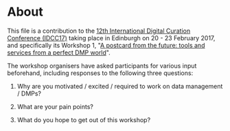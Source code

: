 # About

This file is a contribution to the [12th International Digital Curation Conference (IDCC17)](http://www.dcc.ac.uk/drupal/events/idcc17) taking place in Edinburgh on 20 - 23 February 2017, and specifically its Workshop 1, "[A postcard from the future: tools and services from a perfect DMP world](http://www.dcc.ac.uk/events/idcc17/workshops#workshop1)".

The workshop organisers have asked participants for various input beforehand, including responses to the following three questions:

 1. Why are you motivated / excited / required to work on data management / DMPs? 

 1. What are your pain points? 
 
 1. What do you hope to get out of this workshop?
